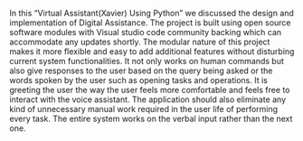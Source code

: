 In this “Virtual Assistant(Xavier) Using Python” we discussed the design and implementation of Digital Assistance. The project is built using open source software modules with Visual studio code community backing which can accommodate any updates shortly. The modular nature of this project makes it more flexible and easy to add additional features without disturbing current system functionalities.
It not only works on human commands but also give responses to the user based on the query being asked or the words spoken by the user such as opening tasks and operations. It is greeting the user the way the user feels more comfortable and feels free to interact with the voice assistant. The application should also eliminate any kind of unnecessary manual work required in the user life of performing every task. The entire system works on the verbal input rather than the next one.


